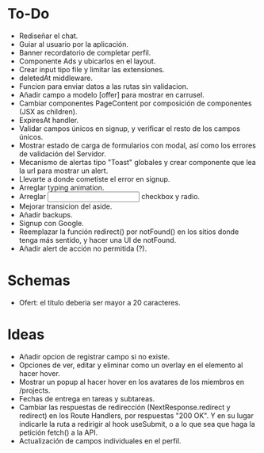 # To-Do

- Rediseñar el chat.
- Guiar al usuario por la aplicación.
- Banner recordatorio de completar perfil.
- Componente Ads y ubicarlos en el layout.
- Crear input tipo file y limitar las extensiones.
- deletedAt middleware.
- Funcion para enviar datos a las rutas sin validacion.
- Añadir campo a modelo [offer] para mostrar en carrusel.
- Cambiar componentes PageContent por composición de componentes (JSX as children).
- ExpiresAt handler.
- Validar campos únicos en signup, y verificar el resto de los campos únicos.
- Mostrar estado de carga de formularios con modal, así como los errores de validación del Servidor.
- Mecanismo de alertas tipo "Toast" globales y crear componente que lea la url para mostrar un alert.
- Llevarte a donde cometiste el error en signup.
- Arreglar typing animation.
- Arreglar <Input> checkbox y radio.
- Mejorar transicion del aside.
- Añadir backups.
- Signup con Google.
- Reemplazar la función redirect() por notFound() en los sitios donde tenga más sentido, y hacer una UI de notFound.
- Añadir alert de acción no permitida (?).

# Schemas
- Ofert: el titulo deberia ser mayor a 20 caracteres.

# Ideas

- Añadir opcion de registrar campo si no existe.
- Opciones de ver, editar y eliminar como un overlay en el elemento al hacer hover.
- Mostrar un popup al hacer hover en los avatares de los miembros en /projects.
- Fechas de entrega en tareas y subtareas.
- Cambiar las respuestas de redirección (NextResponse.redirect y redirect) en los Route Handlers, por respuestas "200 OK". Y en su lugar indicarle la ruta a redirigir al hook useSubmit, o a lo que sea que haga la petición fetch() a la API.
- Actualización de campos individuales en el perfil. 

